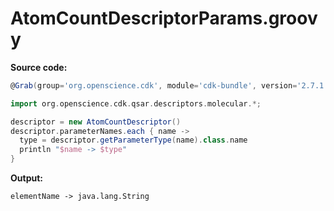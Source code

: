 # AtomCountDescriptorParams.groovy
**Source code:**
```groovy
@Grab(group='org.openscience.cdk', module='cdk-bundle', version='2.7.1')

import org.openscience.cdk.qsar.descriptors.molecular.*;

descriptor = new AtomCountDescriptor()
descriptor.parameterNames.each { name ->
  type = descriptor.getParameterType(name).class.name
  println "$name -> $type"
}
```
**Output:**
```plain
elementName -> java.lang.String
```
